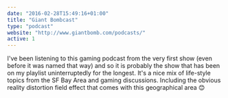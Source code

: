 ```yaml
---
date: "2016-02-28T15:49:16+01:00"
title: "Giant Bombcast"
type: "podcast"
website: "http://www.giantbomb.com/podcasts/"
active: 1
---
```


I've been listening to this gaming podcast from the very first show (even before
it was named that way) and so it is probably the show that has been on my
playlist uninterruptedly for the longest. It's a nice mix of life-style topics
from the SF Bay Area and gaming discussions. Including the obvious reality
distortion field effect that comes with this geographical area 😊
